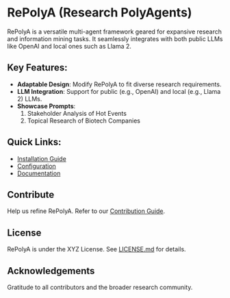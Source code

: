 # RePolyA (Research PolyAgents)

RePolyA is a versatile multi-agent framework geared for expansive research and information mining tasks. It seamlessly integrates with both public LLMs like OpenAI and local ones such as Llama 2. 

## Key Features:
- **Adaptable Design**: Modify RePolyA to fit diverse research requirements.
- **LLM Integration**: Support for public (e.g., OpenAI) and local (e.g., Llama 2) LLMs.
- **Showcase Prompts**: 
  1. Stakeholder Analysis of Hot Events
  2. Topical Research of Biotech Companies

## Quick Links:
- [Installation Guide](link_to_installation_guide)
- [Configuration](link_to_configuration)
- [Documentation](link_to_docs)

## Contribute
Help us refine RePolyA. Refer to our [Contribution Guide](link_to_contributing).

## License
RePolyA is under the XYZ License. See [LICENSE.md](link_to_license) for details.

## Acknowledgements
Gratitude to all contributors and the broader research community.
